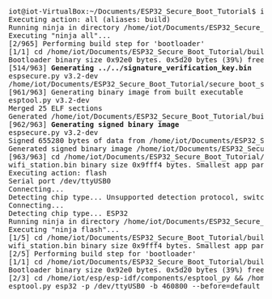 <pre>
iot@iot-VirtualBox:~/Documents/ESP32_Secure_Boot_Tutorial$ idf.py build flash monitor
Executing action: all (aliases: build)
Running ninja in directory /home/iot/Documents/ESP32_Secure_Boot_Tutorial/build
Executing "ninja all"...
[2/965] Performing build step for 'bootloader'
[1/1] cd /home/iot/Documents/ESP32_Secure_Boot_Tutorial/build/bootloader/esp-idf/esptool_py && /home/iot/.espressif/python_env/idf4.4_py3.8_env/bin/python /home/iot/esp/esp-idf/components/partition_table/check_sizes.py --offset 0x10000 bootloader 0x1000 /home/iot/Documents/ESP32_Secure_Boot_Tutorial/build/bootloader/bootloader.bin
Bootloader binary size 0x92e0 bytes. 0x5d20 bytes (39%) free.
[514/963] <b>Generating ../../signature_verification_key.bin</b>
espsecure.py v3.2-dev
/home/iot/Documents/ESP32_Secure_Boot_Tutorial/secure_boot_signing_key.pem public key extracted to /home/iot/Documents/ESP32_Secure_Boot_Tutorial/build/signature_verification_key.bin
[961/963] Generating binary image from built executable
esptool.py v3.2-dev
Merged 25 ELF sections
Generated /home/iot/Documents/ESP32_Secure_Boot_Tutorial/build/wifi_station-unsigned.bin
[962/963] <b>Generating signed binary image</b>
espsecure.py v3.2-dev
Signed 655280 bytes of data from /home/iot/Documents/ESP32_Secure_Boot_Tutorial/build/wifi_station-unsigned.bin with key /home/iot/Documents/ESP32_Secure_Boot_Tutorial/secure_boot_signing_key.pem
Generated signed binary image /home/iot/Documents/ESP32_Secure_Boot_Tutorial/build/wifi_station.bin from /home/iot/Documents/ESP32_Secure_Boot_Tutorial/build/wifi_station-unsigned.bin
[963/963] cd /home/iot/Documents/ESP32_Secure_Boot_Tutorial/build/esp-idf/esptool_py &&...rtition-table.bin /home/iot/Documents/ESP32_Secure_Boot_Tutorial/build/wifi_station.bin
wifi_station.bin binary size 0x9fff4 bytes. Smallest app partition is 0x100000 bytes. 0x6000c bytes (38%) free.
Executing action: flash
Serial port /dev/ttyUSB0
Connecting...
Detecting chip type... Unsupported detection protocol, switching and trying again...
Connecting...
Detecting chip type... ESP32
Running ninja in directory /home/iot/Documents/ESP32_Secure_Boot_Tutorial/build
Executing "ninja flash"...
[1/5] cd /home/iot/Documents/ESP32_Secure_Boot_Tutorial/build/esp-idf/esptool_py && /ho...rtition-table.bin /home/iot/Documents/ESP32_Secure_Boot_Tutorial/build/wifi_station.bin
wifi_station.bin binary size 0x9fff4 bytes. Smallest app partition is 0x100000 bytes. 0x6000c bytes (38%) free.
[2/5] Performing build step for 'bootloader'
[1/1] cd /home/iot/Documents/ESP32_Secure_Boot_Tutorial/build/bootloader/esp-idf/esptool_py && /home/iot/.espressif/python_env/idf4.4_py3.8_env/bin/python /home/iot/esp/esp-idf/components/partition_table/check_sizes.py --offset 0x10000 bootloader 0x1000 /home/iot/Documents/ESP32_Secure_Boot_Tutorial/build/bootloader/bootloader.bin
Bootloader binary size 0x92e0 bytes. 0x5d20 bytes (39%) free.
[2/3] cd /home/iot/esp/esp-idf/components/esptool_py && /home/iot/.espressif/tools/cmak...ot_Tutorial/build" -P /home/iot/esp/esp-idf/components/esptool_py/run_serial_tool.cmake
esptool.py esp32 -p /dev/ttyUSB0 -b 460800 --before=default_reset --after=no_reset write_flash --flash_mode dio --flash_freq 40m --flash_size 2MB 0x20000 wifi_station.bin 0x10000 partition_table/partition-table.bin
</pre>
